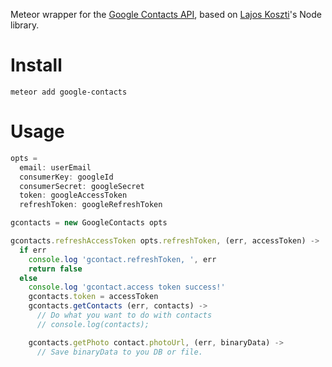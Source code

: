 Meteor wrapper for the [Google Contacts API](https://developers.google.com/google-apps/contacts),
based on [Lajos Koszti](https://github.com/Ajnasz/Google-Contacts)'s Node library.

# Install

    meteor add google-contacts

# Usage

```javascript
opts =
  email: userEmail
  consumerKey: googleId
  consumerSecret: googleSecret
  token: googleAccessToken
  refreshToken: googleRefreshToken

gcontacts = new GoogleContacts opts

gcontacts.refreshAccessToken opts.refreshToken, (err, accessToken) ->
  if err
    console.log 'gcontact.refreshToken, ', err
    return false
  else
    console.log 'gcontact.access token success!'
    gcontacts.token = accessToken
    gcontacts.getContacts (err, contacts) ->
      // Do what you want to do with contacts
      // console.log(contacts);

    gcontacts.getPhoto contact.photoUrl, (err, binaryData) ->
      // Save binaryData to you DB or file.
```
